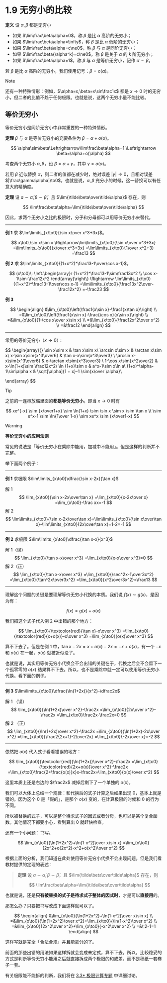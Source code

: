 # 1.9 无穷小的比较

**定义** 设 $\alpha,\beta$ 都是无穷小

- 如果 $\lim\frac\beta\alpha=0$，称 $\beta$ 是比 $\alpha$ 高阶的无穷小；
- 如果 $\lim\frac\beta\alpha=\infty$，称 $\beta$ 是比 $\alpha$ 低阶的无穷小；
- 如果 $\lim\frac\beta\alpha=c\ne0$，称 $\beta$ 与 $\alpha$ 是同阶无穷小；
- 如果 $\lim\frac\beta{\alpha^k}=c\ne0$，称 $\beta$ 是关于 $\alpha$ 的 $k$ 阶无穷小；
- 如果 $\lim\frac\beta\alpha=1$，称 $\beta$ 与 $\alpha$ 是等价无穷小，记作 $\alpha\sim\beta$。

若 $\beta$ 是比 $\alpha$ 高阶的无穷小，我们使用记号：$\beta=o(\alpha)$。

> [!note]
>
> 还有一种特殊情形：例如，$\alpha=x,\beta=x\sin\frac1x$ 都是 $x\to0$ 时的无穷小，但二者的比值不趋于任何极限。也就是说，这两个无穷小量不能比较。

## 等价无穷小

等价无穷小是同阶无穷小中非常重要的一种特殊情形。

**定理** $\beta$ 与 $\alpha$ 是等价无穷小的充要条件为 $\beta=\alpha+o(\alpha)$。

$$
\alpha\sim\beta\Leftrightarrow\lim\frac\beta\alpha=1 \Leftrightarrow \beta=\alpha+o(\alpha)
$$

考查两个无穷小 $\alpha,\beta$，设 $\beta=\alpha+\gamma$，其中 $\gamma=o(\alpha)$。

若用 $\beta$ 近似替换 $\alpha$，则二者的值都在减少时，绝对误差 $|\gamma|\to0$，且相对误差 $|\frac\gamma\alpha|\to0$。也就是说，$\alpha,\beta$ 充分小的时候，这一替换可以有任意大的精确度。

**定理** 设 $a\sim\tilde\alpha,\beta\sim\tilde\beta$，且 $\lim{\tilde\beta\over\tilde\alpha}$ 存在，则

$$
\lim\frac\beta\alpha=\lim{\tilde\beta\over\tilde\alpha}
$$

因此，求两个无穷小之比的极限时，分子和分母都可以用等价无穷小来替代。

---

**例 1** 求 $\lim\limits_{x\to0}{\sin x\over x^3+3x}$。

$$
x\to0,\sin x\sim x
\Rightarrow\lim\limits_{x\to0}{\sin x\over x^3+3x}
=\lim\limits_{x\to0}{x\over x^3+3x}
=\lim\limits_{x\to0}{1\over x^2+3}
=\frac13
$$

**例 2** 求 $\lim\limits_{x\to0}{(1+x^2)^\frac13-1\over\cos x-1}$。

$$
(x\to0)\:
\left.\begin{array}r
  (1+x^2)^\frac13-1\sim\frac13x^2 \\ \cos x-1\sim-\frac12x^2
\end{array}\right\}
\Rightarrow
\lim\limits_{x\to0}{(1+x^2)^\frac13-1\over\cos x-1}
=\lim\limits_{x\to0}{\frac13x^2\over-\frac12x^2}
=-\frac23
$$

**例 3**

$$
\begin{align}
 &\lim_{x\to0}\left(\frac1{x\sin x}-\frac1{x\tan x}\right) \\
=&\lim_{x\to0}\left(\frac1{x\sin x}-\frac{\cos x}{x\sin x}\right) \\
=&\lim_{x\to0}{1-\cos x\over x\sin x} \\
=&\lim_{x\to0}{\frac12x^2\over x^2} \\
=&\frac12
\end{align}
$$

---

常用的等价无穷小（$x\to0$）：

$$
\begin{array}{}
\sin x\sim x & \tan x\sim x\\
\arcsin x\sim x & \arctan x\sim x\\
x-\sin x\sim{x^3\over6} & \tan x-x\sim{x^3\over3} \\
\arcsin x- x\sim{x^3\over6} & x-\arctan x\sim{x^3\over3} \\
1-\cos x\sim{x^2\over2} & x-\ln(1+x)\sim \frac12x^2\\
\ln (1+x)\sim x &  a^x-1\sim x\ln a\\
(1+x)^\alpha-1\sim\alpha x & \sqrt[\alpha]{1 + x}-1 \sim{x\over \alpha}\\

\end{array}
$$

> [!tip]
>
> 之前的一连串放缩里面的**都是等价无穷小**。即当 $x\to0$ 时有
>
> $$
> xe^{-x} \sim {x\over1+x} \sim \ln(1+x) \sim \sin x \sim x \sim \tan x \\ \sim e^x-1 \sim \ln{1\over 1-x} \sim xe^x \sim {x\over1-x}
> $$

> [!warning]
>
> **等价无穷小的应用法则**
>
> 常见的说法是「等价无穷小在乘除中能用，加减中不能用」。但是这样的判断并不完整。
>
> 举下面两个例子：
>
> ---
>
> **例 1** 求极限 $\lim\limits_{x\to0}\dfrac{\sin x-2x}{\tan x}$
> 
> 解 1
> $$
> \lim_{x\to0}{\sin x-2x\over\tan x}
> =\lim_{x\to0}{x-2x\over x}
> =\lim_{x\to0}-\frac xx=-1
> $$
> 解 2
> $$
> \lim\limits_{x\to0}{\sin x-2x\over\tan x}=\lim\limits_{x\to0}{\sin x\over\tan x}-\lim\limits_{x\to0}{2x\over\tan x}=1-2=-1
> $$
> 
> ---
>
> **例 2** 求极限 $\lim\limits_{x\to0}\dfrac{\tan x-x}{x^3}$
>
> 解 1（误）
> $$
> \lim_{x\to0}{\tan x-x\over x^3}
> =\lim_{x\to0}{x-x\over x^3}=0
> $$
> 解 2（正）
> $$
> \lim_{x\to0}{\tan x-x\over x^3}
> =\lim_{x\to0}{\sec^2x-1\over3x^2}
> =\lim_{x\to0}{\tan^2x\over3x^2}
> =\lim_{x\to0}{x^2\over3x^2}=\frac13
> $$
> 
> ---
> 
> 理解这个问题的关键是要理解等价无穷小代换的本质。我们说 $f(x)\sim g(x)$，是因为有：
>
> $$
>f(x)=g(x)+o(x)
> $$
>
> 我们把这个式子代入例 2 中出错的那个地方：
> 
> $$
>\lim_{x\to0}{\textcolor{red}{\tan x}-x\over x^3}
> =\lim_{x\to0}{\textcolor{red}{x+o(x)}-x\over x^3}
>=\lim_{x\to0}{o(x)\over x^3}
> $$
> 
> 算不下去了。但是在例 1 中，$\tan x-2x=x+o(x)-2x=-x+o(x)$，有一个 $-x$ 和 $o(x)$ 在一起，$o(x)$ 就被近似没了。
> 
> 也就是说，其实用等价无穷小代换会不会出错的关键在于，代换之后会不会留下一个孤零零的 $o(x)$ 结果算不下去。所以，也不是乘除中就一定可以使用等价无穷小代换。看下面的例子。
>
> ---
>
> **例 3** $\lim\limits_{x\to0}\dfrac{\ln(1+2x)}{x^2}-\dfrac2x$
>
> 解 1 （误）
>$$
> \lim_{x\to0}{\ln(1+2x)\over x^2}-\frac2x
>=\lim_{x\to0}{2x\over x^2}-\frac2x
> =\lim_{x\to0}\frac2x-\frac2x=0
> $$
> 解 2 （正）
> $$
> \lim_{x\to0}{\ln(1+2x)\over x^2}-\frac2x
> =\lim_{x\to0}{\ln(1+2x)-2x\over x^2}
> =\lim_{x\to0}{\frac2{2x+1}-2\over2x}
> =\lim_{x\to0}{-2x\over x}=-2
> $$
> 
> ---
> 
> 依然把 $o(x)$ 代入式子看看错误的地方：
>
> $$
>\lim_{x\to0}{\textcolor{red}{\ln(1+2x)}\over x^2}-\frac2x
> =\lim_{x\to0}{\textcolor{red}{2x+o(x)}\over x^2}-\frac2x
>=\lim_{x\to0}\frac{2+\frac{o(x)}x}x-\frac2x=\lim_{x\to0}{o(x)\over x^2}
> $$
> 
> 这里本质上还是右边的 $\frac2x$ 减掉后剩下了一个单独的 $o(x)$。
> 
> 我们可以大体上总结一个规律：和代换后的式子计算之后如果出现 $0$，基本上就是错的。因为这个 $0$ 是「假的」，是那个 $o(x)$ 变的，在计算极限的时候和 $0$ 的行为不同。
>
> 所以被替换的式子，可以是整个待求式子的因式或者分母，也可以是某个复合函数。其他情况下都要小心，看到算出 $0$ 就赶快检查。
>
> 还有一个小问题：书写。
>
> $$
>\lim_{x\to0}{\ln(1+2x^2)+\ln(1-x^2)\over x\sin x}
> =\lim_{x\to0}{2x^2+o(2x^2)-x^2+o(x^2)\over x^2}
>$$
> 
> 根据上面的分析，我们知道在此处使用等价无穷小代换不会出现问题。但是我们看教材提供的定理的表述：
> 
> > **定理** 设 $a\sim\tilde\alpha,\beta\sim\tilde\beta$，且 $\lim{\tilde\beta\over\tilde\alpha}$ 存在，则
>>
> > $$
>> \lim\frac\beta\alpha=\lim{\tilde\beta\over\tilde\alpha}
> > $$
> 
> 也就是说，还是**只有被替换的式子是待求式子整体的因式时**，才是可以**直接用**的。
> 
> 那怎么办？只要把书写改成下面这样就可以了。
>
> $$
>\begin{align}
> &\lim_{x\to0}{\ln(1+2x^2)+\ln(1-x^2)\over x\sin x} \\
>=&\lim_{x\to0}{\ln(1+2x^2)\over x^2}+\lim_{x\to0}{\ln(1-x^2)\over x^2} \\
> =&\lim_{x\to0}{2x^2\over x^2}+\lim_{x\to0}{-x^2\over x^2} \\
> =&\:2-1=1
> \end{align}
> $$
> 
> 这样写就是完全「合法合规」并且能拿分的了。
> 
> 前面的那些出错的用法如果这样拆就会变成未定式，算不下去。所以，比较稳妥的方式是判断等价无穷小能用之后就直接拆成两个极限的和或差，而不是稿纸一套卷子一套。
>
> 有关极限能不能拆的判断，我们将在 [3.3\* 极限计算专题](../3%20导数的应用/3.3%20极限计算专题#拆极限) 中详细讨论。
